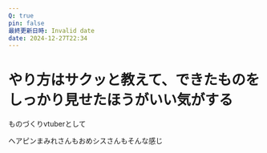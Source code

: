 ```yaml
---
Q: true
pin: false
最終更新日時: Invalid date
date: 2024-12-27T22:34
---
```

# やり方はサクッと教えて、できたものをしっかり見せたほうがいい気がする

ものづくりvtuberとして

ヘアピンまみれさんもおめシスさんもそんな感じ